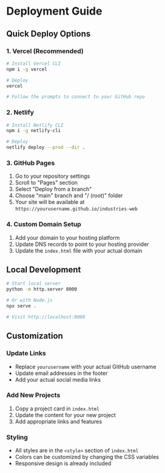 # Deployment Guide

## Quick Deploy Options

### 1. Vercel (Recommended)
```bash
# Install Vercel CLI
npm i -g vercel

# Deploy
vercel

# Follow the prompts to connect to your GitHub repo
```

### 2. Netlify
```bash
# Install Netlify CLI
npm i -g netlify-cli

# Deploy
netlify deploy --prod --dir .
```

### 3. GitHub Pages
1. Go to your repository settings
2. Scroll to "Pages" section
3. Select "Deploy from a branch"
4. Choose "main" branch and "/ (root)" folder
5. Your site will be available at `https://yourusername.github.io/industries-web`

### 4. Custom Domain Setup
1. Add your domain to your hosting platform
2. Update DNS records to point to your hosting provider
3. Update the `index.html` file with your actual domain

## Local Development
```bash
# Start local server
python -m http.server 8000

# Or with Node.js
npx serve .

# Visit http://localhost:8000
```

## Customization

### Update Links
- Replace `yourusername` with your actual GitHub username
- Update email addresses in the footer
- Add your actual social media links

### Add New Projects
1. Copy a project card in `index.html`
2. Update the content for your new project
3. Add appropriate links and features

### Styling
- All styles are in the `<style>` section of `index.html`
- Colors can be customized by changing the CSS variables
- Responsive design is already included
